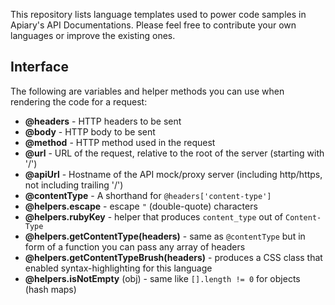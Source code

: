 This repository lists language templates used to power code samples in Apiary's API Documentations. Please feel free to contribute your own languages or improve the existing ones.

## Interface

The following are variables and helper methods you can use when rendering the code for a request:

- **@headers** - HTTP headers to be sent
- **@body** - HTTP body to be sent
- **@method** - HTTP method used in the request
- **@url** - URL of the request, relative to the root of the server (starting with '/')
- **@apiUrl** - Hostname of the API mock/proxy server (including http/https, not including trailing '/')
- **@contentType** - A shorthand for `@headers['content-type']`
- **@helpers.escape** - escape `"` (double-quote) characters
- **@helpers.rubyKey** - helper that produces `content_type` out of `Content-Type`
- **@helpers.getContentType(headers)** - same as `@contentType` but in form of a function you can pass any array of headers
- **@helpers.getContentTypeBrush(headers)** - produces a CSS class that enabled syntax-highlighting for this language
- **@helpers.isNotEmpty** (obj) - same like `[].length != 0` for objects (hash maps)

